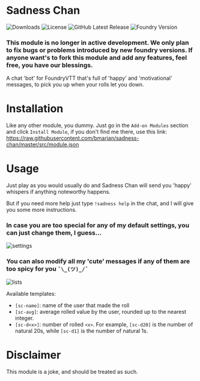 # Sadness Chan
![Downloads](https://img.shields.io/github/downloads/bmarian/sadness-chan/total?style=for-the-badge)
![License](https://img.shields.io/github/license/bmarian/sadness-chan?style=for-the-badge)
![GitHub Latest Release](https://img.shields.io/github/release/bmarian/sadness-chan?style=for-the-badge)
![Foundry Version](https://img.shields.io/badge/FoundryVTT-0.7.4-blueviolet?style=for-the-badge)

### This module is no longer in active development. We only plan to fix bugs or problems introduced by new foundry versions. If anyone want's to fork this module and add any features, feel free, you have our blessings.
A chat 'bot' for FoundryVTT that's full of 'happy' and 'motivational' messages, to pick you up when your rolls let you down. 


# Installation
Like any other module, you dummy. Just go in the `Add-on Modules` section and click `Install Module`, if you don't find me there, use this link: 
https://raw.githubusercontent.com/bmarian/sadness-chan/master/src/module.json

# Usage
Just play as you would usually do and Sadness Chan will send you 'happy' whispers if anything noteworthy happens.

But if you need more help just type `!sadness help` in the chat, and I will give you some more instructions.

### In case you are too special for any of my default settings, you can just change them, I guess...
![settings](https://i.imgur.com/TDrcFLL.png)

### You can also modify all my 'cute' messages if any of them are too spicy for you `¯\_(ツ)_/¯`
![lists](https://i.imgur.com/IaLYF9u.png)

 
Available templates:
- `[sc-name]`: name of the user that made the roll
- `[sc-avg]`: average rolled value by the user, rounded up to the nearest integer.
- `[sc-d<x>]`: number of rolled `<x>`. For example, `[sc-d20]` is the number of natural 20s, while `[sc-d1]` is the number of natural 1s.

# Disclaimer
This module is a joke, and should be treated as such.

